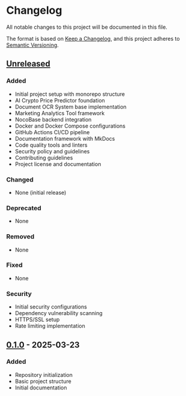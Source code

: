# Changelog

All notable changes to this project will be documented in this file.

The format is based on [Keep a Changelog](https://keepachangelog.com/en/1.0.0/),
and this project adheres to [Semantic Versioning](https://semver.org/spec/v2.0.0.html).

## [Unreleased]

### Added
- Initial project setup with monorepo structure
- AI Crypto Price Predictor foundation
- Document OCR System base implementation
- Marketing Analytics Tool framework
- NocoBase backend integration
- Docker and Docker Compose configurations
- GitHub Actions CI/CD pipeline
- Documentation framework with MkDocs
- Code quality tools and linters
- Security policy and guidelines
- Contributing guidelines
- Project license and documentation

### Changed
- None (initial release)

### Deprecated
- None

### Removed
- None

### Fixed
- None

### Security
- Initial security configurations
- Dependency vulnerability scanning
- HTTPS/SSL setup
- Rate limiting implementation

## [0.1.0] - 2025-03-23

### Added
- Repository initialization
- Basic project structure
- Initial documentation

[Unreleased]: https://github.com/yourusername/repository/compare/v0.1.0...HEAD
[0.1.0]: https://github.com/yourusername/repository/releases/tag/v0.1.0
